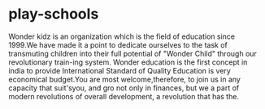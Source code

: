 play-schools
============

Wonder kidz is an organization which is the field of education since 1999.We have made it a point to dedicate ourselves to the task of transmuting children into their full potential of "Wonder Child" through our revolutionary train-ing system. Wonder education is the first concept in india to provide International Standard of Quality Education is very economical budget.You are most welcome,therefore, to join us in any capacity that suit'syou, and gro not only in finances, but we a part of modern revolutions of overall development, a revolution that has the.